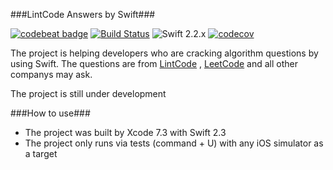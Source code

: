 ###LintCode Answers by Swift###

[![codebeat badge](https://codebeat.co/badges/1ea286ea-2808-486a-9c8b-b0a1c81d607f)](https://codebeat.co/projects/github-com-fg0815-swift-lintcode)
[![Build Status](https://travis-ci.org/fg0815/swift-lintcode.svg?branch=master)](https://travis-ci.org/fg0815/swift-lintcode)
![Swift 2.2.x](https://img.shields.io/badge/Swift-2.2.x-orange.svg)
[![codecov](https://codecov.io/gh/fg0815/swift-lintcode/branch/master/graph/badge.svg)](https://codecov.io/gh/fg0815/swift-lintcode)

The project is helping developers who are cracking algorithm questions by using Swift. The questions are from [LintCode](http://www.lintcode.com) , [LeetCode](http://www.leetcode.com) and all other companys may ask.

The project is still under development

###How to use###
- The project was built by Xcode 7.3 with Swift 2.3
- The project only runs via tests (command + U) with any iOS simulator as a target

